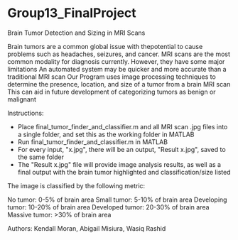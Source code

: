 # Group13_FinalProject
Brain Tumor Detection and  Sizing in MRI Scans

Brain tumors are a common global issue with thepotential to cause problems such as headaches, seizures, and cancer.
MRI scans are the most common modality for diagnosis currently. However, they have some major limitations
An automated system may be quicker and more accurate than a traditional MRI scan
Our Program uses image processing techniques to determine the presence, location, and size of a tumor from a brain MRI scan
This can aid in future development of categorizing tumors as benign or malignant

Instructions:

- Place final_tumor_finder_and_classifier.m and all MRI scan .jpg files into a single folder, and set this as the working folder in MATLAB
- Run final_tumor_finder_and_classifier.m in MATLAB
- For every input, "x.jpg", there will be an output, "Result x.jpg", saved to the same folder
- The "Result x.jpg" file will provide image analysis results, as well as a final output with the brain tumor highlighted and classification/size listed

The image is classified by the following metric:

No tumor: 0-5% of brain area
Small tumor: 5-10% of brain area
Developing tumor: 10-20% of brain area
Developed tumor: 20-30% of brain area
Massive tumor: >30% of brain area

Authors: Kendall Moran, Abigail Misiura, Wasiq Rashid
